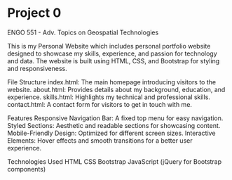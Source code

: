 # Project 0

ENGO 551 - Adv. Topics on Geospatial Technologies

This is my Personal Website which includes personal portfolio website designed to showcase my skills, experience, and passion for technology and data. The website is built using HTML, CSS, and Bootstrap for styling and responsiveness.

File Structure
index.html: The main homepage introducing visitors to the website.
about.html: Provides details about my background, education, and experience.
skills.html: Highlights my technical and professional skills.
contact.html: A contact form for visitors to get in touch with me.

Features
Responsive Navigation Bar: A fixed top menu for easy navigation.
Styled Sections: Aesthetic and readable sections for showcasing content.
Mobile-Friendly Design: Optimized for different screen sizes.
Interactive Elements: Hover effects and smooth transitions for a better user experience.

Technologies Used
HTML
CSS
Bootstrap
JavaScript (jQuery for Bootstrap components)
